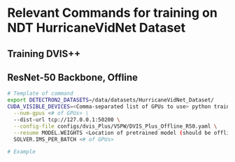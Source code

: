 # Relevant Commands for training on NDT HurricaneVidNet Dataset

## Training DVIS++

## ResNet-50 Backbone, Offline
```bash
# Template of command
export DETECTRON2_DATASETS=/data/datasets/HurricaneVidNet_Dataset/
CUDA_VISIBLE_DEVICES=<Comma-separated list of GPUs to use> python train_net_video.py \
  --num-gpus <# of GPUs> \
  --dist-url tcp://127.0.0.1:50200 \
  --config-file configs/dvis_Plus/VSPW/DVIS_Plus_Offline_R50.yaml \
  --resume MODEL.WEIGHTS <Location of pretrained model (should be offline_r50_vspw_486.pth)> \
  SOLVER.IMS_PER_BATCH <# of GPUs>

# Example

```

